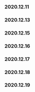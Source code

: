 
### 2020.12.11
### 2020.12.13
### 2020.12.15
### 2020.12.16
### 2020.12.17
### 2020.12.18
### 2020.12.19
